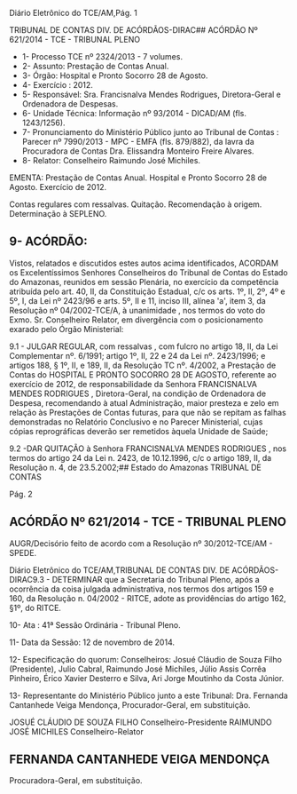 Diário Eletrônico do TCE/AM,Pág. 1

TRIBUNAL DE CONTAS DIV. DE ACÓRDÃOS-DIRAC## ACÓRDÃO Nº 621/2014 - TCE - TRIBUNAL PLENO

- 1- Processo TCE nº 2324/2013 - 7 volumes.
- 2- Assunto: Prestação de Contas Anual.
- 3- Órgão: Hospital e Pronto Socorro 28 de Agosto.
- 4- Exercício : 2012.
- 5- Responsável: Sra. Francisnalva  Mendes Rodrigues, Diretora-Geral e Ordenadora  de Despesas.
- 6- Unidade Técnica: Informação nº 93/2014 - DICAD/AM (fls. 1243/1256).
- 7-  Pronunciamento  do  Ministério  Público  junto  ao  Tribunal  de  Contas :  Parecer  nº 7990/2013  -  MPC  -  EMFA  (fls.  879/882),  da  lavra  da  Procuradora  de  Contas  Dra. Elissandra Monteiro Freire Alvares.
- 8- Relator: Conselheiro Raimundo José Michiles.

EMENTA: Prestação de Contas Anual. Hospital e  Pronto  Socorro  28  de  Agosto.  Exercício  de 2012.

Contas regulares com ressalvas. Quitação. Recomendação  à  origem. Determinação à SEPLENO.

## 9- ACÓRDÃO:

Vistos, relatados e discutidos estes autos acima identificados,  ACORDAM os Excelentíssimos  Senhores  Conselheiros do Tribunal de Contas do Estado do Amazonas, reunidos em sessão Plenária, no exercício da competência atribuída pelo  art. 40, II, da Constituição Estadual, c/c os arts. 1º, II, 2º, 4º e 5º, I, da Lei nº 2423/96 e arts. 5º, II e 11, inciso III, alínea 'a', item 3, da Resolução nº 04/2002-TCE/A, à unanimidade , nos termos do voto do Exmo. Sr. Conselheiro Relator, em divergência com o posicionamento exarado pelo Órgão Ministerial:

9.1 - JULGAR REGULAR, com ressalvas ,  com fulcro no artigo 18, II, da Lei Complementar nº. 6/1991; artigo 1º, II, 22 e 24 da Lei nº. 2423/1996; e artigos 188, § 1º,  II,  e  189,  II,  da  Resolução  TC  nº.  4/2002,  a  Prestação  de  Contas  do  HOSPITAL  E PRONTO SOCORRO 28 DE AGOSTO, referente ao exercício de 2012, de responsabilidade  da  Senhora FRANCISNALVA MENDES RODRIGUES ,  Diretora-Geral, na  condição  de  Ordenadora  de  Despesa,  recomendando  à  atual  Administração,  maior presteza e zelo em relação às Prestações de Contas futuras, para que não se repitam as falhas  demonstradas  no  Relatório  Conclusivo  e  no  Parecer  Ministerial,  cujas  cópias reprográficas deverão ser remetidos àquela Unidade de Saúde;

9.2 -DAR QUITAÇÃO à Senhora FRANCISNALVA MENDES RODRIGUES , nos termos do artigo 24 da Lei n. 2423, de 10.12.1996, c/c o artigo 189, II, da Resolução n. 4, de 23.5.2002;## Estado do Amazonas TRIBUNAL DE CONTAS

Pág. 2

## ACÓRDÃO Nº 621/2014 - TCE - TRIBUNAL PLENO

AUGR/Decisório feito de acordo com a Resolução nº 30/2012-TCE/AM - SPEDE.

Diário Eletrônico do TCE/AM,TRIBUNAL DE CONTAS DIV. DE ACÓRDÃOS-DIRAC9.3 - DETERMINAR que a Secretaria do Tribunal Pleno, após a ocorrência da  coisa  julgada  administrativa,  nos  termos  dos  artigos  159  e  160,  da  Resolução  n. 04/2002 - RITCE, adote as providências do artigo 162, §1º, do RITCE.

10- Ata : 41ª Sessão Ordinária - Tribunal Pleno.

11- Data da Sessão: 12 de novembro de 2014.

12- Especificação do quorum: Conselheiros: Josué Cláudio de Souza Filho (Presidente), Julio Cabral, Raimundo José Michiles, Júlio Assis Corrêa Pinheiro, Érico Xavier Desterro e Silva, Ari Jorge Moutinho da Costa Júnior.

13- Representante  do  Ministério  Público  junto  a  este  Tribunal: Dra. Fernanda Cantanhede Veiga Mendonça, Procurador-Geral, em substituição.

JOSUÉ CLÁUDIO DE SOUZA FILHO Conselheiro-Presidente RAIMUNDO JOSÉ MICHILES Conselheiro-Relator

## FERNANDA CANTANHEDE VEIGA MENDONÇA

Procuradora-Geral, em substituição.